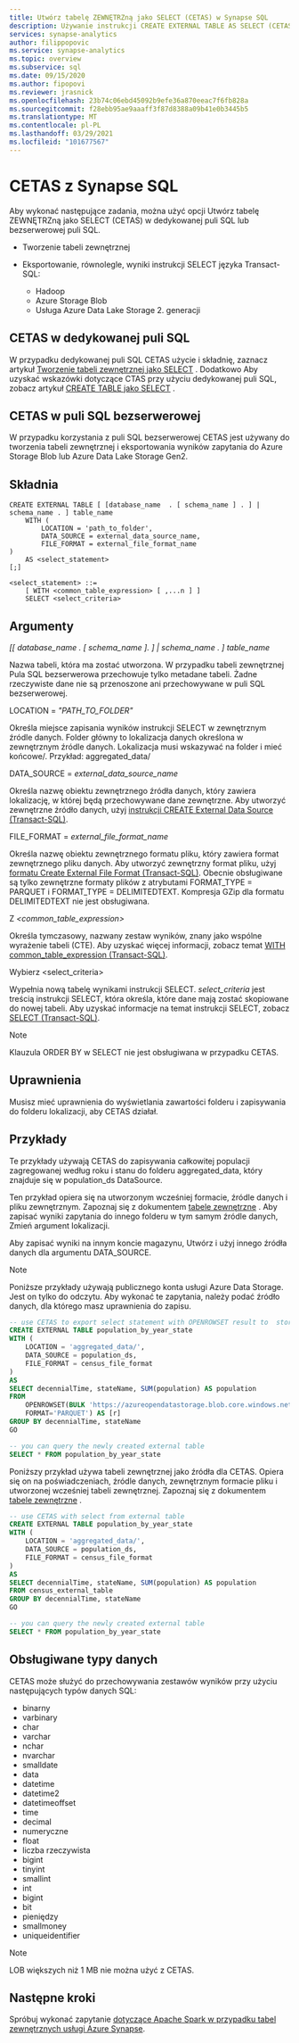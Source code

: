 ```yaml
---
title: Utwórz tabelę ZEWNĘTRZną jako SELECT (CETAS) w Synapse SQL
description: Używanie instrukcji CREATE EXTERNAL TABLE AS SELECT (CETAS) z Synapse SQL
services: synapse-analytics
author: filippopovic
ms.service: synapse-analytics
ms.topic: overview
ms.subservice: sql
ms.date: 09/15/2020
ms.author: fipopovi
ms.reviewer: jrasnick
ms.openlocfilehash: 23b74c06ebd45092b9efe36a870eeac7f6fb828a
ms.sourcegitcommit: f28ebb95ae9aaaff3f87d8388a09b41e0b3445b5
ms.translationtype: MT
ms.contentlocale: pl-PL
ms.lasthandoff: 03/29/2021
ms.locfileid: "101677567"
---
```

# <a name="cetas-with-synapse-sql"></a>CETAS z Synapse SQL

Aby wykonać następujące zadania, można użyć opcji Utwórz tabelę ZEWNĘTRZną jako SELECT (CETAS) w dedykowanej puli SQL lub bezserwerowej puli SQL.  

- Tworzenie tabeli zewnętrznej
- Eksportowanie, równolegle, wyniki instrukcji SELECT języka Transact-SQL:

  - Hadoop
  - Azure Storage Blob
  - Usługa Azure Data Lake Storage 2. generacji

## <a name="cetas-in-dedicated-sql-pool"></a>CETAS w dedykowanej puli SQL

W przypadku dedykowanej puli SQL CETAS użycie i składnię, zaznacz artykuł [Tworzenie tabeli zewnętrznej jako SELECT](/sql/t-sql/statements/create-external-table-as-select-transact-sql?view=azure-sqldw-latest&preserve-view=true) . Dodatkowo Aby uzyskać wskazówki dotyczące CTAS przy użyciu dedykowanej puli SQL, zobacz artykuł [CREATE TABLE jako SELECT](/sql/t-sql/statements/create-table-as-select-azure-sql-data-warehouse?view=azure-sqldw-latest&preserve-view=true) .

## <a name="cetas-in-serverless-sql-pool"></a>CETAS w puli SQL bezserwerowej

W przypadku korzystania z puli SQL bezserwerowej CETAS jest używany do tworzenia tabeli zewnętrznej i eksportowania wyników zapytania do Azure Storage Blob lub Azure Data Lake Storage Gen2.

## <a name="syntax"></a>Składnia

```syntaxsql
CREATE EXTERNAL TABLE [ [database_name  . [ schema_name ] . ] | schema_name . ] table_name
    WITH (
        LOCATION = 'path_to_folder',  
        DATA_SOURCE = external_data_source_name,  
        FILE_FORMAT = external_file_format_name  
)
    AS <select_statement>  
[;]

<select_statement> ::=  
    [ WITH <common_table_expression> [ ,...n ] ]  
    SELECT <select_criteria>
```

## <a name="arguments"></a>Argumenty

*[[ *database_name* . [ *schema_name* ]. ] | *schema_name* . ] *table_name**

Nazwa tabeli, która ma zostać utworzona. W przypadku tabeli zewnętrznej Pula SQL bezserwerowa przechowuje tylko metadane tabeli. Żadne rzeczywiste dane nie są przenoszone ani przechowywane w puli SQL bezserwerowej.

LOCATION = *"PATH_TO_FOLDER"*

Określa miejsce zapisania wyników instrukcji SELECT w zewnętrznym źródle danych. Folder główny to lokalizacja danych określona w zewnętrznym źródle danych. Lokalizacja musi wskazywać na folder i mieć końcowe/. Przykład: aggregated_data/

DATA_SOURCE = *external_data_source_name*

Określa nazwę obiektu zewnętrznego źródła danych, który zawiera lokalizację, w której będą przechowywane dane zewnętrzne. Aby utworzyć zewnętrzne źródło danych, użyj [instrukcji CREATE External Data Source (Transact-SQL)](develop-tables-external-tables.md#create-external-data-source).

FILE_FORMAT = *external_file_format_name*

Określa nazwę obiektu zewnętrznego formatu pliku, który zawiera format zewnętrznego pliku danych. Aby utworzyć zewnętrzny format pliku, użyj [formatu Create External File Format (Transact-SQL)](develop-tables-external-tables.md#create-external-file-format). Obecnie obsługiwane są tylko zewnętrzne formaty plików z atrybutami FORMAT_TYPE = PARQUET i FORMAT_TYPE = DELIMITEDTEXT. Kompresja GZip dla formatu DELIMITEDTEXT nie jest obsługiwana.

Z *<common_table_expression>*

Określa tymczasowy, nazwany zestaw wyników, znany jako wspólne wyrażenie tabeli (CTE). Aby uzyskać więcej informacji, zobacz temat [WITH common_table_expression (Transact-SQL)](/sql/t-sql/queries/with-common-table-expression-transact-sql?view=azure-sqldw-latest&preserve-view=true).

Wybierz <select_criteria>

Wypełnia nową tabelę wynikami instrukcji SELECT. *select_criteria* jest treścią instrukcji SELECT, która określa, które dane mają zostać skopiowane do nowej tabeli. Aby uzyskać informacje na temat instrukcji SELECT, zobacz [SELECT (Transact-SQL)](/sql/t-sql/queries/select-transact-sql?view=azure-sqldw-latest&preserve-view=true).

> [!NOTE]
> Klauzula ORDER BY w SELECT nie jest obsługiwana w przypadku CETAS.

## <a name="permissions"></a>Uprawnienia

Musisz mieć uprawnienia do wyświetlania zawartości folderu i zapisywania do folderu lokalizacji, aby CETAS działał.

## <a name="examples"></a>Przykłady

Te przykłady używają CETAS do zapisywania całkowitej populacji zagregowanej według roku i stanu do folderu aggregated_data, który znajduje się w population_ds DataSource.

Ten przykład opiera się na utworzonym wcześniej formacie, źródle danych i pliku zewnętrznym. Zapoznaj się z dokumentem [tabele zewnętrzne](develop-tables-external-tables.md) . Aby zapisać wyniki zapytania do innego folderu w tym samym źródle danych, Zmień argument lokalizacji. 

Aby zapisać wyniki na innym koncie magazynu, Utwórz i użyj innego źródła danych dla argumentu DATA_SOURCE.

> [!NOTE]
> Poniższe przykłady używają publicznego konta usługi Azure Data Storage. Jest on tylko do odczytu. Aby wykonać te zapytania, należy podać źródło danych, dla którego masz uprawnienia do zapisu.

```sql
-- use CETAS to export select statement with OPENROWSET result to  storage
CREATE EXTERNAL TABLE population_by_year_state
WITH (
    LOCATION = 'aggregated_data/',
    DATA_SOURCE = population_ds,  
    FILE_FORMAT = census_file_format
)  
AS
SELECT decennialTime, stateName, SUM(population) AS population
FROM
    OPENROWSET(BULK 'https://azureopendatastorage.blob.core.windows.net/censusdatacontainer/release/us_population_county/year=*/*.parquet',
    FORMAT='PARQUET') AS [r]
GROUP BY decennialTime, stateName
GO

-- you can query the newly created external table
SELECT * FROM population_by_year_state
```

Poniższy przykład używa tabeli zewnętrznej jako źródła dla CETAS. Opiera się on na poświadczeniach, źródle danych, zewnętrznym formacie pliku i utworzonej wcześniej tabeli zewnętrznej. Zapoznaj się z dokumentem [tabele zewnętrzne](develop-tables-external-tables.md) .

```sql
-- use CETAS with select from external table
CREATE EXTERNAL TABLE population_by_year_state
WITH (
    LOCATION = 'aggregated_data/',
    DATA_SOURCE = population_ds,  
    FILE_FORMAT = census_file_format
)  
AS
SELECT decennialTime, stateName, SUM(population) AS population
FROM census_external_table
GROUP BY decennialTime, stateName
GO

-- you can query the newly created external table
SELECT * FROM population_by_year_state
```

## <a name="supported-data-types"></a>Obsługiwane typy danych

CETAS może służyć do przechowywania zestawów wyników przy użyciu następujących typów danych SQL:

- binarny
- varbinary
- char
- varchar
- nchar
- nvarchar
- smalldate
- data
- datetime
- datetime2
- datetimeoffset
- time
- decimal
- numeryczne
- float
- liczba rzeczywista
- bigint
- tinyint
- smallint
- int
- bigint
- bit
- pieniędzy
- smallmoney
- uniqueidentifier

> [!NOTE]
> LOB większych niż 1 MB nie można użyć z CETAS.

## <a name="next-steps"></a>Następne kroki

Spróbuj wykonać zapytanie [dotyczące Apache Spark w przypadku tabel zewnętrznych usługi Azure Synapse](develop-storage-files-spark-tables.md).
